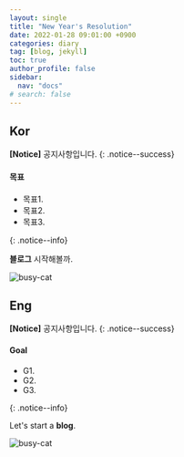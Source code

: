 ```yaml
---
layout: single
title: "New Year's Resolution"
date: 2022-01-28 09:01:00 +0900
categories: diary
tag: [blog, jekyll]
toc: true
author_profile: false
sidebar:
  nav: "docs"
# search: false
---
```


## Kor

**[Notice]** 공지사항입니다.
{: .notice--success}

<div class="notice">
<h4>목표</h4>
<ul>
    <li>목표1. </li>
    <li>목표2. </li>
    <li>목표3. </li>
</ul>
</div>
{: .notice--info}

**블로그** 시작해볼까.

![busy-cat](https://media.tenor.com/bxe8Qsx3UusAAAAM/cat.gif)

<!-- 영어 -->

## Eng

**[Notice]** 공지사항입니다.
{: .notice--success}

<div class="notice">
<h4>Goal</h4>
<ul>
    <li>G1. </li>
    <li>G2. </li>
    <li>G3. </li>
</ul>
</div>
{: .notice--info}

Let's start a **blog**.

![busy-cat](https://media.tenor.com/bxe8Qsx3UusAAAAM/cat.gif)

<!-- ![busy-cat](../images/2024-01-17-starting-blog/busy-cat.gif) -->

<!-- ```python
print("Hello, world!")
``` -->
